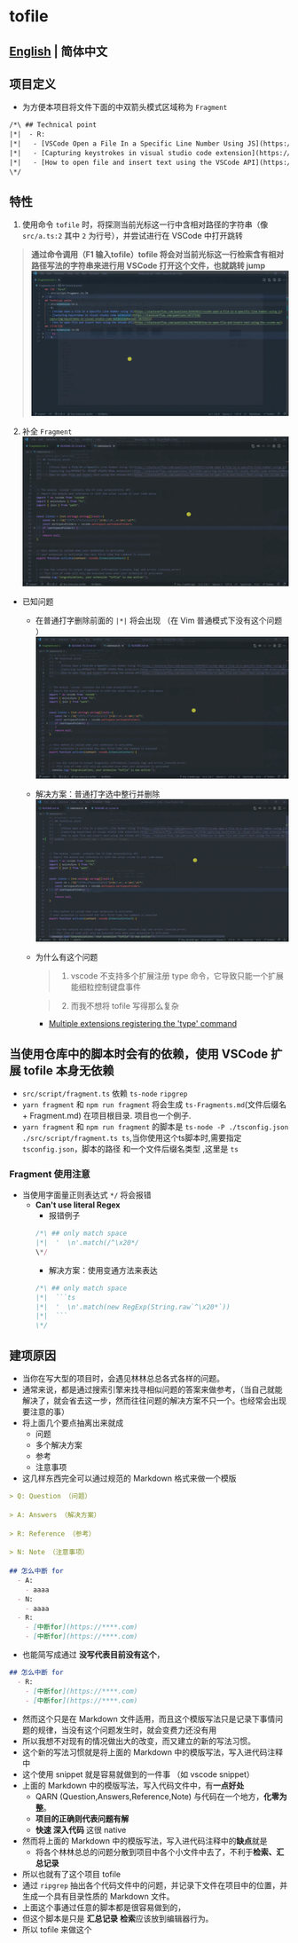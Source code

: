 #  tofile 
## [English](https://github.com/WingDust/tofile) | 简体中文

## 项目定义
  - 为方便本项目将文件下面的中双箭头模式区域称为 `Fragment` 
  ```txt
  /*\ ## Technical point
  |*|  - R:
  |*|   - [VSCode Open a File In a Specific Line Number Using JS](https://stackoverflow.com/questions/62453615/vscode-open-a-file-in-a-specific-line-number-using-js)
  |*|   - [Capturing keystrokes in visual studio code extension](https://stackoverflow.com/questions/36727520/capturing-keystrokes-in-visual-studio-code-extension#answer-36753622)
  |*|   - [How to open file and insert text using the VSCode API](https://stackoverflow.com/questions/38279920/how-to-open-file-and-insert-text-using-the-vscode-api)
  \*/
  ```

## 特性
  1. 使用命令 `tofile` 时，将探测当前光标这一行中含相对路径的字符串（像 `src/a.ts:2` 其中 `2` 为行号），并尝试进行在 VSCode 中打开跳转
  > **通过命令调用（F1 输入tofile）tofile 将会对当前光标这一行检索含有相对路径写法的字符串来进行用 VSCode 打开这个文件，也就跳转 jump**
  ![tofile](FeatureImg/tofile.gif)
  2. 补全 `Fragment` 
  ![fragmentcomplete](FeatureImg/fragmentcomplete.gif)

  - 已知问题
    - 在普通打字删除前面的 `|*|` 将会出现 （在 Vim 普通模式下没有这个问题 ）
    ![tpyeproblem](IssuesImg/tpyeproblem.gif)
    - 解决方案：普通打字选中整行并删除
    ![fixtype](IssuesImg/fixtype.gif)
    - 为什么有这个问题
      > 1. vscode 不支持多个扩展注册 type 命令，它导致只能一个扩展能细粒控制键盘事件

      > 2. 而我不想将 tofile 写得那么复杂
      - [Multiple extensions registering the 'type' command](https://github.com/microsoft/vscode/issues/13441)

## 当使用仓库中的脚本时会有的依赖，使用 VSCode 扩展 tofile 本身无依赖
  - `src/script/fragment.ts` 依赖 `ts-node` `ripgrep`
  - `yarn fragment` 和 `npm run fragment`  将会生成 `ts-Fragments.md`(文件后缀名 + Fragment.md) 在项目根目录. 项目也一个例子.
  - `yarn fragment` 和 `npm run fragment` 的脚本是 `ts-node -P ./tsconfig.json ./src/script/fragment.ts ts`,当你使用这个ts脚本时,需要指定 `tsconfig.json`，脚本的路径 和一个文件后缀名类型 ,这里是 `ts`

### Fragment 使用注意
  - 当使用字面量正则表达式 `*/` 将会报错
    - **Can't use literal Regex**
      - 报错例子
      ```ts
      /*\ ## only match space
      |*|  '  \n'.match(/^\x20*/
      \*/
      ```
      - 解决方案：使用变通方法来表达
      ```ts
      /*\ ## only match space
      |*|  ```ts
      |*|  '  \n'.match(new RegExp(String.raw`^\x20*`))
      |*|  ```
      \*/
      ```
  
## 建项原因
  - 当你在写大型的项目时，会遇见林林总总各式各样的问题。
  - 通常来说，都是通过搜索引擎来找寻相似问题的答案来做参考，（当自己就能解决了，就会省去这一步，然而往往问题的解决方案不只一个。也经常会出现要注意的事）
  - 将上面几个要点抽离出来就成
    - 问题
    - 多个解决方案
    - 参考
    - 注意事项
  - 这几样东西完全可以通过规范的 Markdown 格式来做一个模版
  ```md
  > Q: Question （问题）

  > A: Answers （解决方案）

  > R: Reference （参考）

  > N: Note （注意事项）

  ## 怎么中断 for 
    - A: 
      - aaaa
    - N:
      - aaaa
    - R:
      - [中断for](https://****.com)
      - [中断for](https://****.com)
  ```
  - 也能简写成通过 **没写代表目前没有这个**，
  ```md
  ## 怎么中断 for 
    - R:
      - [中断for](https://****.com)
      - [中断for](https://****.com)
  ```
  - 然而这个只是在 Markdown 文件适用，而且这个模版写法只是记录下事情问题的规律，当没有这个问题发生时，就会变费力还没有用
  - 所以我想不对现有的情况做出大的改变，而又建立的新的写法习惯。
  - 这个新的写法习惯就是将上面的 Markdown 中的模版写法，写入进代码注释中
  - 这个使用 snippet 就是容易就做到的一件事 （如 vscode snippet）
  - 上面的 Markdown 中的模版写法，写入代码文件中，有**一点好处**
    - QARN (Question,Answers,Reference,Note) 与代码在一个地方，**化零为整**。
    - **项目的正确则代表问题有解**
    - **快速 深入代码** 这很 native
  - 然而将上面的 Markdown 中的模版写法，写入进代码注释中的**缺点**就是
    - 将各个林林总总的问题分散到项目中各个小文件中去了，不利于**检索、汇总记录**
  - 所以也就有了这个项目 tofile
  - 通过 `ripgrep` 抽出各个代码文件中的问题，并记录下文件在项目中的位置，并生成一个具有目录性质的 Markdown 文件。
  - 上面这个事通过任意的脚本都是很容易做到的，
  - 但这个脚本是只是 **汇总记录** **检索**应该放到编辑器行为。
  - 所以 tofile 来做这个